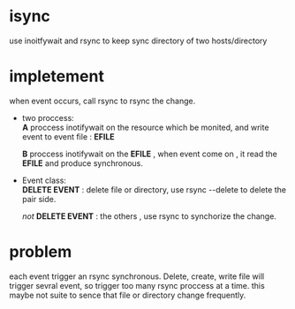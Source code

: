 isync
=====

use inoitfywait and rsync to keep sync directory of two hosts/directory

impletement
===========
when event occurs, call rsync to rsync the change.

- two proccess:  
  **A** proccess inotifywait on the resource which be monited, and write event to event file : **EFILE**

  **B** proccess inotifywait on the **EFILE** , when event come on , it read the **EFILE** and produce synchronous.

- Event class:  
  **DELETE EVENT** :  delete file or directory, use rsync --delete to delete the pair side.

  *not* **DELETE EVENT** :  the others , use rsync to synchorize the change.


problem
========
each event trigger an rsync synchronous. Delete, create, write file will trigger sevral event, so trigger too many rsync
 proccess at a time. this maybe not suite to sence that file or directory change frequently.
